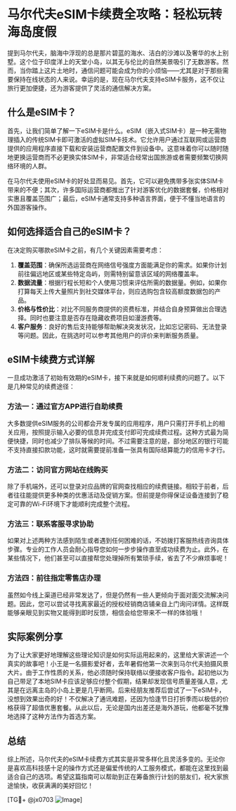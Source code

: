 # 马尔代夫eSIM卡续费全攻略：轻松玩转海岛度假

提到马尔代夫，脑海中浮现的总是那片碧蓝的海水、洁白的沙滩以及奢华的水上别墅。这个位于印度洋上的天堂小岛，以其无与伦比的自然美景吸引了无数游客。然而，当你踏上这片土地时，通信问题可能会成为你的小烦恼——尤其是对于那些需要保持在线状态的人来说。幸运的是，现在马尔代夫支持eSIM卡服务，这不仅让旅行更加便捷，还为游客提供了灵活的通信解决方案。

## 什么是eSIM卡？

首先，让我们简单了解一下eSIM卡是什么。eSIM（嵌入式SIM卡）是一种无需物理插入的传统SIM卡即可激活的虚拟SIM卡技术。它允许用户通过互联网或运营商提供的应用程序直接下载和安装运营商配置文件到设备中。这意味着你可以随时随地更换运营商而不必更换实体SIM卡，非常适合经常出国旅游或者需要频繁切换网络环境的人群。

在马尔代夫使用eSIM卡的好处显而易见。首先，它可以避免携带多张实体SIM卡带来的不便；其次，许多国际运营商都推出了针对游客优化的数据套餐，价格相对实惠且覆盖范围广；最后，eSIM卡通常支持多种语言界面，便于不懂当地语言的外国游客操作。

## 如何选择适合自己的eSIM卡？

在决定购买哪款eSIM卡之前，有几个关键因素需要考虑：

1. **覆盖范围**：确保所选运营商在网络信号强度方面能满足你的需求。如果你计划前往偏远地区或某些特定岛屿，则需特别留意该区域的网络覆盖率。
2. **数据流量**：根据行程长短和个人使用习惯来评估所需的数据量。例如，如果你打算每天上传大量照片到社交媒体平台，则应选购包含较高额度数据包的产品。
3. **价格与性价比**：对比不同服务商提供的资费标准，并结合自身预算做出合理选择。同时也要注意是否存在隐藏收费项目如漫游费等。
4. **客户服务**：良好的售后支持能够帮助解决突发状况，比如忘记密码、无法登录等问题。因此，在挑选时可以参考其他用户的评价来判断服务质量。

## eSIM卡续费方式详解

一旦成功激活了初始有效期的eSIM卡，接下来就是如何顺利续费的问题了。以下是几种常见的续费途径：

### 方法一：通过官方APP进行自助续费
大多数提供eSIM服务的公司都会开发专属的应用程序，用户只需打开手机上的相关应用，按照提示输入必要的信息并完成支付即可完成续费过程。这种方式最为简便快捷，同时也减少了排队等候的时间。不过需要注意的是，部分地区的银行可能不支持直接扣款功能，这时就需要提前准备一张具有国际结算能力的信用卡才行。

### 方法二：访问官方网站在线购买
除了手机端外，还可以登录对应品牌的官网查找相应的续费链接。相较于前者，后者往往能提供更多种类的优惠活动及促销方案。但前提是你得保证设备连接到了稳定可靠的Wi-Fi环境下才能顺利完成整个流程。

### 方法三：联系客服寻求协助
如果对上述两种方法感到陌生或者遇到任何困难的话，不妨拨打客服热线咨询具体步骤。专业的工作人员会耐心指导您如何一步步操作直至成功续费为止。此外，在某些情况下，他们甚至可以直接帮您处理掉所有繁琐手续，省去了不少麻烦事呢！

### 方法四：前往指定零售店办理
虽然如今线上渠道已经非常发达了，但是仍然有一些人更倾向于面对面交流解决问题。因此，您可以尝试寻找离家最近的授权经销商店铺亲自上门询问详情。这样既能够亲眼见到实物又能得到即时反馈，相信会给您带来不一样的体验哦！

## 实际案例分享

为了让大家更好地理解这些理论知识是如何实际运用起来的，这里给大家讲述一个真实的故事吧！小王是一名摄影爱好者，去年暑假他第一次来到马尔代夫拍摄风景大片。由于工作性质的关系，他必须随时保持联络以便接收客户指令。起初他以为自己带足了本地SIM卡应该足够应付整个假期，结果却发现信号质量差强人意，尤其是在远离主岛的小岛上更是几乎断网。后来经朋友推荐后尝试了一下eSIM卡，没想到效果出奇的好！不仅解决了通讯难题，还因为恰逢节日打折季而以极低的价格获得了超值优惠套餐。从此以后，无论是国内出差还是海外游玩，他都毫不犹豫地选择了这种方法作为首选方案。

## 总结

综上所述，马尔代夫的eSIM卡续费方式其实是非常多样化且灵活多变的。无论你是喜欢高科技感十足的操作方式还是偏爱传统的人工服务模式，都能在这里找到最适合自己的选项。希望这篇指南可以帮助到正在筹备旅行计划的朋友们，祝大家旅途愉快，收获满满的美好回忆！

[TG💪+ @jx0703 ![Image](https://github.com/user-attachments/assets/dbca1d08-cadb-493c-b0ec-ad6f7a83f270)]